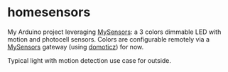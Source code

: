 # homesensors

My Arduino project leveraging [MySensors](mysensors.org): a 3 colors dimmable LED with motion and photocell sensors. Colors are configurable remotely via a [MySensors](mysensors.org) gateway (using [domoticz](domoticz.com)) for now.

Typical light with motion detection use case for outside.
